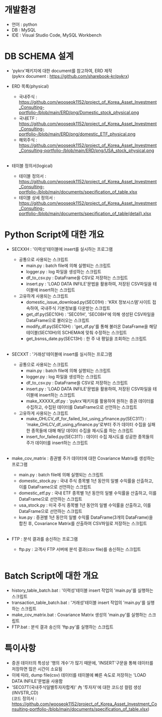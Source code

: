 # 개발환경
- 언어 : python
- DB : MySQL
- IDE : Visual Studio Code, MySQL Workbench  

# DB SCHEMA 설계
 
- 'pykrx'패키지에 대한 document를 참고하여, ERD 제작  
(pykrx document : https://github.com/sharebook-kr/pykrx) 

* ERD 목록(physical)
  * 국내주식 : https://github.com/wooseok1152/project_of_Korea_Asset_Investment_Consulting-portfolio-/blob/main/ERD/png/Domestic_stock_physical.png
  * 국내ETF : https://github.com/wooseok1152/project_of_Korea_Asset_Investment_Consulting-portfolio-/blob/main/ERD/png/domestic_ETF_physical.png
  * 해외주식 : https://github.com/wooseok1152/project_of_Korea_Asset_Investment_Consulting-portfolio-/blob/main/ERD/png/USA_stock_physical.png
<br/><br/>

* 테이블 정의서(logical)
  * 테이블 정의서 : https://github.com/wooseok1152/project_of_Korea_Asset_Investment_Consulting-portfolio-/blob/main/documents/specification_of_table.xlsx
  * 테이블 상세 정의서 : https://github.com/wooseok1152/project_of_Korea_Asset_Investment_Consulting-portfolio-/blob/main/documents/specification_of_table(detail).xlsx


# Python Script에 대한 개요
* SECXXH : '이력성'테이블에 insert를 실시하는 프로그램
  * 공통으로 사용되는 스크립트
    * main.py : batch file에 의해 실행되는 스크립트
    * logger.py : log 파일을 생성하는 스크립트
    * df_to_csv.py : DataFrame을 CSV로 저장하는 스크립트
    * insert.py : 'LOAD DATA INFILE'문법을 활용하여, 저장된 CSV파일을 테이블에 insert하는 스크립트
  * 고유하게 사용되는 스크립트
    * domestic_issue_download.py(SEC01H) : 'KRX 정보시스템'사이트 접속하여, 국내주식 기본정보를 다운받는 스크립트
    * get_df.py(SEC10H) : 'SEC01H', 'SEC08H'에 의해 생성된 CSV파일을 DataFrame으로 불러오는 스크립트
    * modify_df.py(SEC10H) : 'get_df.py'를 통해 불러온 DataFrame을 해당 테이블(SEC10H)의 SCHEMA에 맞춰 수정하는 스크립트
    * get_bsnss_date.py(SEC13H) : 한 주 내 평일을 조회하는 스크립트
<br/><br/>

* SECXXT : '거래성'테이블에 insert를 실시하는 프로그램
  * 공통으로 사용되는 스크립트
    * main.py : batch file에 의해 실행되는 스크립트
    * logger.py : log 파일을 생성하는 스크립트
    * df_to_csv.py : DataFrame을 CSV로 저장하는 스크립트
    * insert.py : 'LOAD DATA INFILE'문법을 활용하여, 저장된 CSV파일을 테이블에 insert하는 스크립트
    * make_XXXXX_df.py : 'pykrx'패키지를 활용하여 원하는 증권 데이터를 수집하고, 수집된 데이터를 DataFrame으로 선언하는 스크립트
  * 고유하게 사용되는 스크립트
    * make_OHLCV_df_for_failed_list_using_yfinance.py(SEC31T) : 'make_OHLCV_df_using_yfinance.py'로부터 주가 데이터 수집을 실패한 종목들에 대해 해당 데이터 수집을 재시도를 하는 스크립트
    * insert_for_failed.py(SEC31T) : 데이터 수집 재시도를 성공한 종목들의 주가 데이터를 insert하는 스크립트
<br/><br/>

* make_cov_matrix : 증권별 주가 데이터에 대한 Covariance Matrix를 생성하는 프로그램
  *  main.py : batch file에 의해 실행되는 스크립트
  *  domestic_stock.py : 국내 주식 종목별 1년 동안의 일별 수익률을 산출하고, 이를 DataFrame으로 선언하는 스크립트
  *  domestic_etf.py : 국내 ETF 종목별 1년 동안의 일별 수익률을 산출하고, 이를 DataFrame으로 선언하는 스크립트
  *  usa_stock.py : 미국 주식 종목별 1년 동안의 일별 수익률을 산출하고, 이를 DataFrame으로 선언하는 스크립트
  *  kue.py : 증권별 1년 동안의 일별 수익률 DataFrame(3개의 DataFrame)을 합친 후, Covariance Matrix를 산출하여 CSV파일로 저장하는 스크립트
<br/><br/>

* FTP : 분석 결과를 송신하는 프로그램
  *  ftp.py : 고객사 FTP 서버에 분석 결과(csv file)를 송신하는 스크립트
<br/><br/>

# Batch Script에 대한 개요
* history_table_batch.bat : '이력성'테이블 insert 작업의 'main.py'를 실행하는 스크립트
* transaction_table_batch.bat : '거래성'테이블 insert 작업의 'main.py'를 실행하는 스크립트
* make_cov_matrix.bat : Covariance Matrix 생성의 'main.py'를 실행하는 스크립트
* FTP.bat : 분석 결과 송신의 'ftp.py'를 실행하는 스크립트

# 특이사항
* 증권 데이터의 특성상 '행의 개수'가 많기 때문에, 'INSERT'구문을 통해 데이터를 저장하면 많은 시간이 소요됨
* 이에 따라, dump file(csv) 데이터를 테이블에 빠른 속도로 저장하는 'LOAD DATA INFILE'문법을 사용함
* 'SEC07T(국내주식일별투자자합계)' 內 '투자자'에 대한 코드성 컬럼 생성(INVSTR_CD)  
(코드 정의서 : https://github.com/wooseok1152/project_of_Korea_Asset_Investment_Consulting-portfolio-/blob/main/documents/specification_of_table.xlsx)
  
